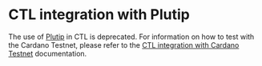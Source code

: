 # CTL integration with Plutip

The use of [Plutip](https://github.com/mlabs-haskell/plutip) in CTL is
deprecated. For information on how to test with the Cardano Testnet, please
refer to the [CTL integration with Cardano Testnet](./cardano-testnet-testing.md)
documentation.
